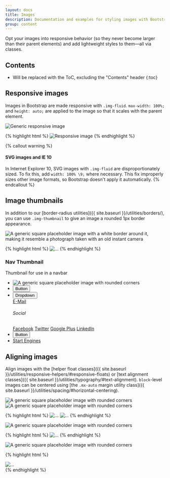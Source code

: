 ```yaml
---
layout: docs
title: Images
description: Documentation and examples for styling images with Bootstrap.
group: content
---
```


Opt your images into responsive behavior (so they never become larger than their parent elements) and add lightweight styles to them—all via classes.

## Contents

* Will be replaced with the ToC, excluding the "Contents" header
{:toc}

## Responsive images

Images in Bootstrap are made responsive with `.img-fluid`. `max-width: 100%;` and `height: auto;` are applied to the image so that it scales with the parent element.

<div class="bd-example">
  <img data-src="holder.js/100px250" class="img-fluid" alt="Generic responsive image">
</div>

{% highlight html %}
<img src="..." class="img-fluid" alt="Responsive image">
{% endhighlight %}

{% callout warning %}
#### SVG images and IE 10

In Internet Explorer 10, SVG images with `.img-fluid` are disproportionately sized. To fix this, add `width: 100% \9;` where necessary. This fix improperly sizes other image formats, so Bootstrap doesn't apply it automatically.
{% endcallout %}

## Image thumbnails

In addition to our [border-radius utilities]({{ site.baseurl }}/utilities/borders/), you can use `.img-thumbnail` to give an image a rounded 1px border appearance.

<div class="bd-example bd-example-images">
  <img data-src="holder.js/200x200" class="img-thumbnail" alt="A generic square placeholder image with a white border around it, making it resemble a photograph taken with an old instant camera">
</div>

{% highlight html %}
<img src="..." alt="..." class="img-thumbnail">
{% endhighlight %}

### Nav Thumbnail

Thumbnail for use in a navbar

<div class="bd-example">
  <div class="card my-4">
    <div class="navbar">
      <ul class="nav nav-buttons card-buttons">
        <li class="nav-item">
          <img data-src="holder.js/120x49?auto=yes" class="img-thumbnail nav-thumbnail" alt="A generic square placeholder image with rounded corners">
        </li>
        <li class="nav-item">
          <button type="button" class="btn btn-secondary">Button</button>
        </li>
        <li class="nav-item">
          <div class="btn-group">
            <button type="button" data-toggle="dropdown" class="btn btn-secondary dropdown-toggle">Dropdown</button>
            <div class="dropdown-menu">
              <a href="mailto:" class="dropdown-item">E-Mail</a>
              <div class="dropdown-divider"></div>
              <h6 class="dropdown-header">Social</h6>
              <a href="#" class="dropdown-item">Facebook</a>
              <a href="#" class="dropdown-item">Twitter</a>
              <a href="#" class="dropdown-item">Google Plus</a>
              <a href="#" class="dropdown-item">LinkedIn</a>
            </div>
          </div>
        </li>
        <li class="nav-item">
          <button type="button" class="btn btn-secondary">Button</button>
        </li>
        <li class="ml-auto">
          <a href="#" class="btn btn-cta btn-primary">Start Engines</a>
        </li>
      </ul>
    </div>
  </div>
</div>

## Aligning images

Align images with the [helper float classes]({{ site.baseurl }}/utilities/responsive-helpers/#responsive-floats) or [text alignment classes]({{ site.baseurl }}/utilities/typography/#text-alignment). `block`-level images can be centered using [the `.mx-auto` margin utility class]({{ site.baseurl }}/utilities/spacing/#horizontal-centering).

<div class="bd-example bd-example-images">
  <img data-src="holder.js/200x200" class="rounded float-left" alt="A generic square placeholder image with rounded corners">
  <img data-src="holder.js/200x200" class="rounded float-right" alt="A generic square placeholder image with rounded corners">
</div>

{% highlight html %}
<img src="..." class="rounded float-left" alt="...">
<img src="..." class="rounded float-right" alt="...">
{% endhighlight %}

<div class="bd-example bd-example-images">
  <img data-src="holder.js/200x200" class="rounded mx-auto d-block" alt="A generic square placeholder image with rounded corners">
</div>

{% highlight html %}
<img src="..." class="rounded mx-auto d-block" alt="...">
{% endhighlight %}

<div class="bd-example bd-example-images">
  <div class="text-center">
    <img data-src="holder.js/200x200" class="rounded" alt="A generic square placeholder image with rounded corners">
  </div>
</div>

{% highlight html %}
<div class="text-center">
  <img src="..." class="rounded" alt="...">
</div>
{% endhighlight %}
